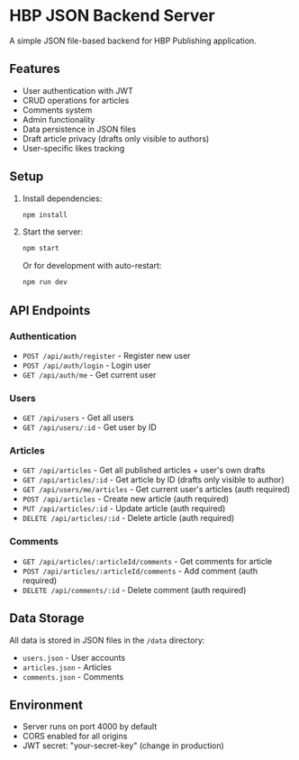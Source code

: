 # HBP JSON Backend Server

A simple JSON file-based backend for HBP Publishing application.

## Features

- User authentication with JWT
- CRUD operations for articles
- Comments system
- Admin functionality
- Data persistence in JSON files
- Draft article privacy (drafts only visible to authors)
- User-specific likes tracking

## Setup

1. Install dependencies:
   ```bash
   npm install
   ```

2. Start the server:
   ```bash
   npm start
   ```

   Or for development with auto-restart:
   ```bash
   npm run dev
   ```

## API Endpoints

### Authentication
- `POST /api/auth/register` - Register new user
- `POST /api/auth/login` - Login user
- `GET /api/auth/me` - Get current user

### Users
- `GET /api/users` - Get all users
- `GET /api/users/:id` - Get user by ID

### Articles
- `GET /api/articles` - Get all published articles + user's own drafts
- `GET /api/articles/:id` - Get article by ID (drafts only visible to author)
- `GET /api/users/me/articles` - Get current user's articles (auth required)
- `POST /api/articles` - Create new article (auth required)
- `PUT /api/articles/:id` - Update article (auth required)
- `DELETE /api/articles/:id` - Delete article (auth required)

### Comments
- `GET /api/articles/:articleId/comments` - Get comments for article
- `POST /api/articles/:articleId/comments` - Add comment (auth required)
- `DELETE /api/comments/:id` - Delete comment (auth required)

## Data Storage

All data is stored in JSON files in the `/data` directory:
- `users.json` - User accounts
- `articles.json` - Articles
- `comments.json` - Comments

## Environment

- Server runs on port 4000 by default
- CORS enabled for all origins
- JWT secret: "your-secret-key" (change in production)
